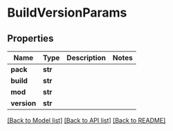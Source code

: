 # BuildVersionParams

## Properties
Name | Type | Description | Notes
------------ | ------------- | ------------- | -------------
**pack** | **str** |  | 
**build** | **str** |  | 
**mod** | **str** |  | 
**version** | **str** |  | 

[[Back to Model list]](../README.md#documentation-for-models) [[Back to API list]](../README.md#documentation-for-api-endpoints) [[Back to README]](../README.md)


